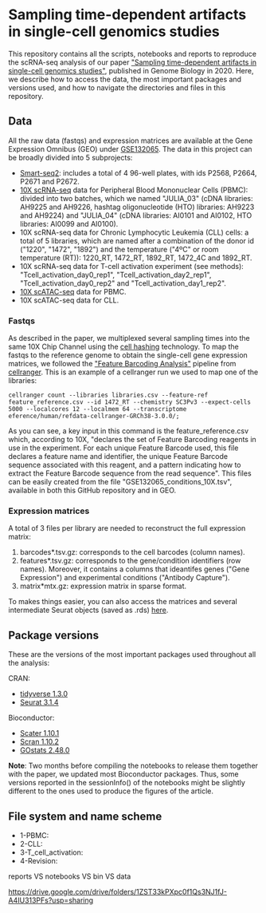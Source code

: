 # Sampling time-dependent artifacts in single-cell genomics studies

This repository contains all the scripts, notebooks and reports to reproduce the scRNA-seq analysis of our paper ["Sampling time-dependent artifacts in single-cell genomics studies"](https://www.biorxiv.org/content/10.1101/2020.01.15.897066v1), published in Genome Biology in 2020. Here, we describe how to access the data, the most important packages and versions used, and how to navigate the directories and files in this repository.

## Data

All the raw data (fastqs) and expression matrices are available at the Gene Expression Omnibus (GEO) under [GSE132065](https://www.ncbi.nlm.nih.gov/geo/query/acc.cgi?acc=GSE132065). The data in this project can be broadly divided into 5 subprojects:

- [Smart-seq2](https://www.nature.com/articles/nprot.2014.006): includes a total of 4 96-well plates, with ids P2568, P2664, P2671 and P2672.
- [10X scRNA-seq](https://www.10xgenomics.com/products/single-cell/) data for Peripheral Blood Mononuclear Cells (PBMC): divided into two batches, which we named "JULIA_03" (cDNA libraries: AH9225 and AH9226, hashtag oligonucleotide (HTO) libraries: AH9223 and AH9224) and "JULIA_04" (cDNA libraries: AI0101 and AI0102, HTO libraries: AI0099 and AI0100).
- 10X scRNA-seq data for Chronic Lymphocytic Leukemia (CLL) cells: a total of 5 libraries, which are named after a combination of the donor id ("1220", "1472", "1892") and the temperature ("4ºC" or room temperature (RT)): 1220_RT, 1472_RT, 1892_RT, 1472_4C and 1892_RT.
- 10X scRNA-seq data for T-cell activation experiment (see methods): "Tcell_activation_day0_rep1", "Tcell_activation_day2_rep1", "Tcell_activation_day0_rep2" and "Tcell_activation_day1_rep2".
- [10X scATAC-seq](https://www.10xgenomics.com/products/single-cell-atac/) data for PBMC.
- 10X scATAC-seq data for CLL.


### Fastqs

As described in the paper, we multiplexed several sampling times into the same 10X Chip Channel using the [cell hashing](https://genomebiology.biomedcentral.com/articles/10.1186/s13059-018-1603-1) technology. To map the fastqs to the reference genome to obtain the single-cell gene expression matrices, we followed the ["Feature Barcoding Analysis"](https://support.10xgenomics.com/single-cell-gene-expression/software/pipelines/latest/using/feature-bc-analysis) pipeline from [cellranger](https://support.10xgenomics.com/single-cell-gene-expression/software/pipelines/latest/what-is-cell-ranger). This is an example of a cellranger run we used to map one of the libraries:

```{bash}
cellranger count --libraries libraries.csv --feature-ref feature_reference.csv --id 1472_RT --chemistry SC3Pv3 --expect-cells 5000 --localcores 12 --localmem 64 --transcriptome eference/human/refdata-cellranger-GRCh38-3.0.0/;
```

As you can see, a key input in this command is the feature_reference.csv which, according to 10X, "declares the set of Feature Barcoding reagents in use in the experiment. For each unique Feature Barcode used, this file declares a feature name and identifier, the unique Feature Barcode sequence associated with this reagent, and a pattern indicating how to extract the Feature Barcode sequence from the read sequence". This files can be easily created from the file "GSE132065_conditions_10X.tsv", available in both this GitHub repository and in GEO.


### Expression matrices
A total of 3 files per library are needed to reconstruct the full expression matrix:

1. barcodes*.tsv.gz: corresponds to the cell barcodes (column names).
2. features*.tsv.gz: corresponds to the gene/condition identifiers (row names). Moreover, it contains a columns that ideantifes genes ("Gene Expression") and experimental conditions ("Antibody Capture").
3. matrix*mtx.gz: expression matrix in sparse format.


To makes things easier, you can also access the matrices and several intermediate Seurat objects (saved as .rds) [here](https://drive.google.com/drive/folders/1ZST33kPXpc0f1Qs3NJ1fJ-A4IU313PFs?usp=sharing).


## Package versions

These are the versions of the most important packages used throughout all the analysis:

CRAN:

* [tidyverse 1.3.0](https://cran.r-project.org/web/packages/tidyverse/vignettes/paper.html)
* [Seurat 3.1.4](https://www.cell.com/cell/fulltext/S0092-8674(19)30559-8?_returnURL=https%3A%2F%2Flinkinghub.elsevier.com%2Fretrieve%2Fpii%2FS0092867419305598%3Fshowall%3Dtrue)

Bioconductor:

* [Scater 1.10.1](https://academic.oup.com/bioinformatics/article/33/8/1179/2907823)
* [Scran 1.10.2](https://genomebiology.biomedcentral.com/articles/10.1186/s13059-016-0947-7)
* [GOstats 2.48.0](https://academic.oup.com/bioinformatics/article/23/2/257/204776)

**Note**: Two months before compiling the notebooks to release them together with the paper, we updated most Bioconductor packages. Thus, some versions reported in the sessionInfo() of the notebooks might be slightly different to the ones used to produce the figures of the article.


## File system and name scheme


* 1-PBMC:
* 2-CLL:
* 3-T_cell_activation:
* 4-Revision:

reports VS notebooks VS bin VS data




https://drive.google.com/drive/folders/1ZST33kPXpc0f1Qs3NJ1fJ-A4IU313PFs?usp=sharing
